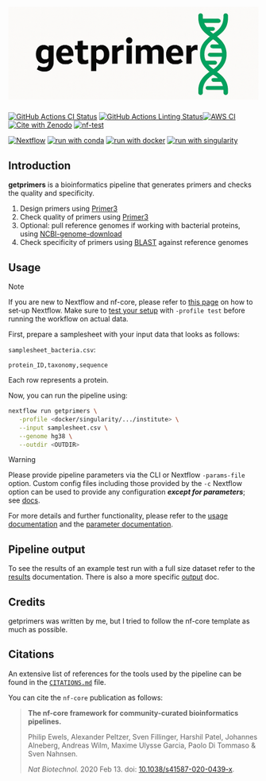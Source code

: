 <h1>
  <picture>
    <source media="(prefers-color-scheme: dark)" srcset="docs/images/getprimerslogodark.png">
    <img alt="getprimers" src="docs/images/getprimerslogo.png">
  </picture>
</h1>

[![GitHub Actions CI Status](https://github.com/nf-core/getprimers/actions/workflows/ci.yml/badge.svg)](https://github.com/nf-core/getprimers/actions/workflows/ci.yml)
[![GitHub Actions Linting Status](https://github.com/nf-core/getprimers/actions/workflows/linting.yml/badge.svg)](https://github.com/nf-core/getprimers/actions/workflows/linting.yml)[![AWS CI](https://img.shields.io/badge/CI%20tests-full%20size-FF9900?labelColor=000000&logo=Amazon%20AWS)](https://nf-co.re/getprimers/results)[![Cite with Zenodo](http://img.shields.io/badge/DOI-10.5281/zenodo.XXXXXXX-1073c8?labelColor=000000)](https://doi.org/10.5281/zenodo.XXXXXXX)
[![nf-test](https://img.shields.io/badge/unit_tests-nf--test-337ab7.svg)](https://www.nf-test.com)

[![Nextflow](https://img.shields.io/badge/nextflow%20DSL2-%E2%89%A524.04.2-23aa62.svg)](https://www.nextflow.io/)
[![run with conda](http://img.shields.io/badge/run%20with-conda-3EB049?labelColor=000000&logo=anaconda)](https://docs.conda.io/en/latest/)
[![run with docker](https://img.shields.io/badge/run%20with-docker-0db7ed?labelColor=000000&logo=docker)](https://www.docker.com/)
[![run with singularity](https://img.shields.io/badge/run%20with-singularity-1d355c.svg?labelColor=000000)](https://sylabs.io/docs/)

## Introduction

**getprimers** is a bioinformatics pipeline that generates primers and checks the quality and specificity.

1. Design primers using [Primer3](https://github.com/primer3-org/primer3)
2. Check quality of primers using [Primer3](https://github.com/primer3-org/primer3)
3. Optional: pull reference genomes if working with bacterial proteins, using [NCBI-genome-download](https://github.com/kblin/ncbi-genome-download)
4. Check specificity of primers using [BLAST](https://blast.ncbi.nlm.nih.gov/Blast.cgi) against reference genomes

## Usage

> [!NOTE]
> If you are new to Nextflow and nf-core, please refer to [this page](https://nf-co.re/docs/usage/installation) on how to set-up Nextflow. Make sure to [test your setup](https://nf-co.re/docs/usage/introduction#how-to-run-a-pipeline) with `-profile test` before running the workflow on actual data.

First, prepare a samplesheet with your input data that looks as follows:

`samplesheet_bacteria.csv`:

```csv
protein_ID,taxonomy,sequence

```
Each row represents a protein.

Now, you can run the pipeline using:

```bash
nextflow run getprimers \
   -profile <docker/singularity/.../institute> \
   --input samplesheet.csv \
   --genome hg38 \
   --outdir <OUTDIR>
```

> [!WARNING]
> Please provide pipeline parameters via the CLI or Nextflow `-params-file` option. Custom config files including those provided by the `-c` Nextflow option can be used to provide any configuration _**except for parameters**_; see [docs](https://nf-co.re/docs/usage/getting_started/configuration#custom-configuration-files).

For more details and further functionality, please refer to the [usage documentation](https://github.com/barbarahelena/getprimers/tree/TEMPLATE/docs/usage.md) and the [parameter documentation](https://github.com/barbarahelena/getprimers/tree/TEMPLATE/docs/parameters.md).

## Pipeline output

To see the results of an example test run with a full size dataset refer to the [results](https://github.com/barbarahelena/getprimers/tree/TEMPLATE/docs/results.md) documentation. There is also a more specific [output](https://github.com/barbarahelena/getprimers/tree/TEMPLATE/docs/output.md) doc.

## Credits

getprimers was written by me, but I tried to follow the nf-core template as much as possible.

## Citations

An extensive list of references for the tools used by the pipeline can be found in the [`CITATIONS.md`](CITATIONS.md) file.

You can cite the `nf-core` publication as follows:

> **The nf-core framework for community-curated bioinformatics pipelines.**
>
> Philip Ewels, Alexander Peltzer, Sven Fillinger, Harshil Patel, Johannes Alneberg, Andreas Wilm, Maxime Ulysse Garcia, Paolo Di Tommaso & Sven Nahnsen.
>
> _Nat Biotechnol._ 2020 Feb 13. doi: [10.1038/s41587-020-0439-x](https://dx.doi.org/10.1038/s41587-020-0439-x).
